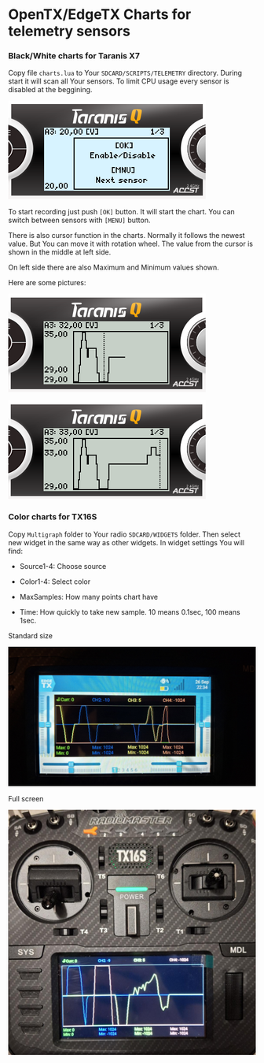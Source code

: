 # OpenTX/EdgeTX Charts for telemetry sensors

### Black/White charts for Taranis X7

Copy file `charts.lua` to Your `SDCARD/SCRIPTS/TELEMETRY` directory. During start it will scan all Your sensors. To limit CPU usage every sensor is disabled at the beggining. 

![2.png](/images/1.png)

To start recording just push `[OK]` button. It will start the chart. You can switch between sensors with `[MENU]` button. 

There is also cursor function in the charts. Normally it follows the newest value. But You can move it with rotation wheel. The value from the cursor is shown in the middle at left side.

On left side there are also Maximum and Minimum values shown.

Here are some pictures:

![3.png](/images/2.png)

![4.png](/images/3.png)

### Color charts for TX16S

Copy `Multigraph` folder to Your radio `SDCARD/WIDGETS` folder. Then select new widget in the same way as other widgets. In widget settings You will find:

- Source1-4: Choose source 

- Color1-4: Select color

- MaxSamples: How many points chart have

- Time: How quickly to take new sample. 10 means 0.1sec, 100 means 1sec.
  
  

Standard size

![10.jpg](/images/10.jpg)

Full screen

![12.jpg](/images/12.jpg)
